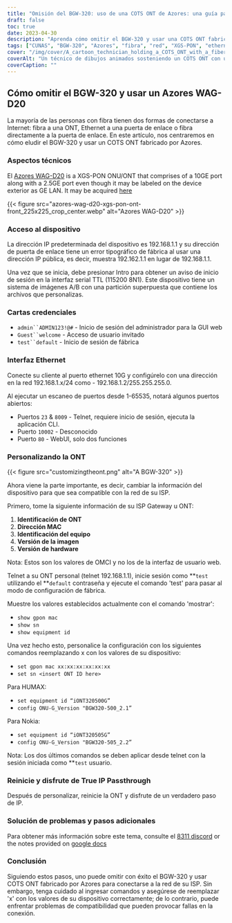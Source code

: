 ```yaml
---
title: "Omisión del BGW-320: uso de una COTS ONT de Azores: una guía paso a paso"
draft: false
toc: true
date: 2023-04-30
description: "Aprenda cómo omitir el BGW-320 y usar una COTS ONT fabricada por Azores para conectarse a la red de su ISP con esta guía fácil de seguir."
tags: ["CUNAS", "BGW-320", "Azores", "fibra", "red", "XGS-PON", "ethernet", "transferencia de IP", "personalización", "ISP", "ID de Canadá", "Dirección MAC", "identificación del equipo", "versión de la imagen", "versión del hardware", "telnet", "aplicación CLI", "GUI web", "modo de configuración de fábrica", "problemas de compatibilidad"]
cover: "/img/cover/A_cartoon_technician_holding_a_COTS_ONT_with_a_fiber_cable.png"
coverAlt: "Un técnico de dibujos animados sosteniendo un COTS ONT con un cable de fibra en el fondo."
coverCaption: ""
---
```


## Cómo omitir el BGW-320 y usar un Azores WAG-D20

La mayoría de las personas con fibra tienen dos formas de conectarse a Internet: fibra a una ONT, Ethernet a una puerta de enlace o fibra directamente a la puerta de enlace. En este artículo, nos centraremos en cómo eludir el BGW-320 y usar un COTS ONT fabricado por Azores.

### Aspectos técnicos

El [Azores WAG-D20](https://cdn.shopifycdn.net/s/files/1/0280/5153/8029/files/Azores_Product_Specification_-_WAG-D20_v0.6.pdf?v=1604914153) is a XGS-PON ONU/ONT that comprises of a 10GE port along with a 2.5GE port even though it may be labeled on the device exterior as GE LAN. It may be acquired [here](https://www.balticnetworks.com/products/azores-1x-10gbe-1x-2-5gbe-intel-based-xgspon-ont)

{{< figure src="azores-wag-d20-xgs-pon-ont-front_225x225_crop_center.webp" alt="Azores WAG-D20" >}}

### Acceso al dispositivo

La dirección IP predeterminada del dispositivo es 192.168.1.1 y su dirección de puerta de enlace tiene un error tipográfico de fábrica al usar una dirección IP pública, es decir, muestra 192.162.1.1 en lugar de 192.168.1.1.

Una vez que se inicia, debe presionar Intro para obtener un aviso de inicio de sesión en la interfaz serial TTL (115200 8N1). Este dispositivo tiene un sistema de imágenes A/B con una partición superpuesta que contiene los archivos que personalizas.
 
### Cartas credenciales

- `admin``ADMIN123!@#` - Inicio de sesión del administrador para la GUI web
- `Guest``welcome` - Acceso de usuario invitado
- `test``default` - Inicio de sesión de fábrica

### Interfaz Ethernet

Conecte su cliente al puerto ethernet 10G y configúrelo con una dirección en la red 192.168.1.x/24 como - 192.168.1.2/255.255.255.0.

Al ejecutar un escaneo de puertos desde 1-65535, notará algunos puertos abiertos:

- Puertos `23` & `8009` - Telnet, requiere inicio de sesión, ejecuta la aplicación CLI.
- Puerto `10002` - Desconocido
- Puerto `80` - WebUI, solo dos funciones

### Personalizando la ONT

{{< figure src="customizingtheont.png" alt="A BGW-320" >}}

Ahora viene la parte importante, es decir, cambiar la información del dispositivo para que sea compatible con la red de su ISP.

Primero, tome la siguiente información de su ISP Gateway u ONT:

1. **Identificación de ONT**
2. **Dirección MAC**
3. **Identificación del equipo**
4. **Versión de la imagen**
5. **Versión de hardware**

Nota: Estos son los valores de OMCI y no los de la interfaz de usuario web.

Telnet a su ONT personal (telnet 192.168.1.1), inicie sesión como **`test` utilizando el **`default` contraseña y ejecute el comando 'test' para pasar al modo de configuración de fábrica.

Muestre los valores establecidos actualmente con el comando 'mostrar':

- `show gpon mac`
- `show sn`
- `show equipment id`

Una vez hecho esto, personalice la configuración con los siguientes comandos reemplazando x con los valores de su dispositivo:

- `set gpon mac xx:xx:xx:xx:xx:xx`
- `set sn <insert ONT ID here>`

Para HUMAX:

- `set equipment id “iONT320500G”`
- `config ONU-G_Version "BGW320-500_2.1”`

Para Nokia:

- `set equipment id “iONT320505G”`
- `config ONU-G_Version "BGW320-505_2.2”`

Nota: Los dos últimos comandos se deben aplicar desde telnet con la sesión iniciada como **`test` usuario.

### Reinicie y disfrute de True IP Passthrough

Después de personalizar, reinicie la ONT y disfrute de un verdadero paso de IP.

### Solución de problemas y pasos adicionales
Para obtener más información sobre este tema, consulte el [8311 discord](https://discord.gg/XbTWBbSG4p) or the notes provided on [google docs](https://docs.google.com/document/d/13gucfDOf8X9ptkj5BOg12V0xcqqDZDnvROJpW5CIpJ4/)

### Conclusión

Siguiendo estos pasos, uno puede omitir con éxito el BGW-320 y usar COTS ONT fabricado por Azores para conectarse a la red de su ISP. Sin embargo, tenga cuidado al ingresar comandos y asegúrese de reemplazar 'x' con los valores de su dispositivo correctamente; de lo contrario, puede enfrentar problemas de compatibilidad que pueden provocar fallas en la conexión.


